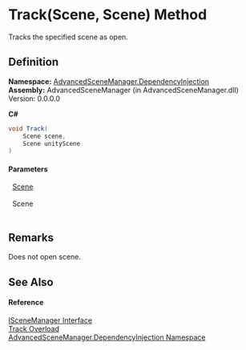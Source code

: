 # Track(Scene, Scene) Method


Tracks the specified scene as open.



## Definition
**Namespace:** <a href="N_AdvancedSceneManager_DependencyInjection">AdvancedSceneManager.DependencyInjection</a>  
**Assembly:** AdvancedSceneManager (in AdvancedSceneManager.dll) Version: 0.0.0.0

**C#**
``` C#
void Track(
	Scene scene,
	Scene unityScene
)
```



#### Parameters
<dl><dt>  <a href="T_AdvancedSceneManager_Models_Scene">Scene</a></dt><dd> </dd><dt>  Scene</dt><dd> </dd></dl>

## Remarks
Does not open scene.

## See Also


#### Reference
<a href="T_AdvancedSceneManager_DependencyInjection_ISceneManager">ISceneManager Interface</a>  
<a href="Overload_AdvancedSceneManager_DependencyInjection_ISceneManager_Track">Track Overload</a>  
<a href="N_AdvancedSceneManager_DependencyInjection">AdvancedSceneManager.DependencyInjection Namespace</a>  
